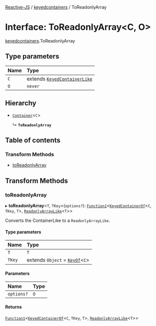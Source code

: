 [Reactive-JS](../README.md) / [keyedcontainers](../modules/keyedcontainers.md) / ToReadonlyArray

# Interface: ToReadonlyArray<C, O\>

[keyedcontainers](../modules/keyedcontainers.md).ToReadonlyArray

## Type parameters

| Name | Type |
| :------ | :------ |
| `C` | extends [`KeyedContainerLike`](keyedcontainers.KeyedContainerLike.md) |
| `O` | `never` |

## Hierarchy

- [`Container`](containers.Container.md)<`C`\>

  ↳ **`ToReadonlyArray`**

## Table of contents

### Transform Methods

- [toReadonlyArray](keyedcontainers.ToReadonlyArray.md#toreadonlyarray)

## Transform Methods

### toReadonlyArray

▸ **toReadonlyArray**<`T`, `TKey`\>(`options?`): [`Function1`](../modules/functions.md#function1)<[`KeyedContainerOf`](../modules/keyedcontainers.md#keyedcontainerof)<`C`, `TKey`, `T`\>, [`ReadonlyArrayLike`](keyedcontainers.ReadonlyArrayLike.md)<`T`\>\>

Converts the ContainerLike to a `ReadonlyArrayLike`.

#### Type parameters

| Name | Type |
| :------ | :------ |
| `T` | `T` |
| `TKey` | extends `Object` = [`KeyOf`](../modules/keyedcontainers.md#keyof)<`C`\> |

#### Parameters

| Name | Type |
| :------ | :------ |
| `options?` | `O` |

#### Returns

[`Function1`](../modules/functions.md#function1)<[`KeyedContainerOf`](../modules/keyedcontainers.md#keyedcontainerof)<`C`, `TKey`, `T`\>, [`ReadonlyArrayLike`](keyedcontainers.ReadonlyArrayLike.md)<`T`\>\>
